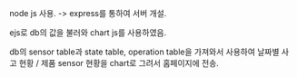 
node js 사용.
-> express를 통하여 서버 개설.

ejs로 db의 값을 불러와 chart js를 사용하였음.

db의 sensor table과 state table, operation table을 가져와서 사용하여
날짜별 사고 현황 / 제품 sensor 현황을 chart로 그려서 홈페이지에 전송. 
